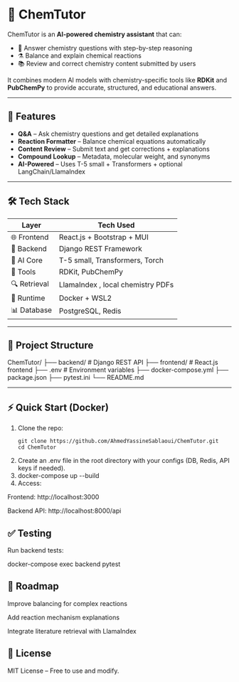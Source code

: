 # 🧪 ChemTutor

ChemTutor is an **AI-powered chemistry assistant** that can:
- 🧬 Answer chemistry questions with step-by-step reasoning
- ⚗️ Balance and explain chemical reactions
- 📚 Review and correct chemistry content submitted by users

It combines modern AI models with chemistry-specific tools like **RDKit** and **PubChemPy** to provide accurate, structured, and educational answers.

---

## 🚀 Features

- **Q&A** – Ask chemistry questions and get detailed explanations  
- **Reaction Formatter** – Balance chemical equations automatically  
- **Content Review** – Submit text and get corrections + explanations  
- **Compound Lookup** – Metadata, molecular weight, and synonyms  
- **AI-Powered** – Uses T-5 small + Transformers + optional LangChain/LlamaIndex  

---

## 🛠️ Tech Stack

| Layer        | Tech Used |
|--------------|-----------|
| 🌐 Frontend  | React.js + Bootstrap + MUI |
| 🔄 Backend   | Django REST Framework |
| 🧠 AI Core   | T-5 small, Transformers, Torch |
| 🧪 Tools     | RDKit, PubChemPy |
| 🔍 Retrieval | LlamaIndex , local chemistry PDFs |
| 🐳 Runtime   | Docker + WSL2 |
| 📊 Database  | PostgreSQL, Redis |

---

## 📂 Project Structure

ChemTutor/
├── backend/ # Django REST API
├── frontend/ # React.js frontend
├── .env # Environment variables
├── docker-compose.yml
├── package.json
├── pytest.ini
└── README.md


---

## ⚡ Quick Start (Docker)

1. Clone the repo:
   ```
   git clone https://github.com/AhmedYassineSablaoui/ChemTutor.git
   cd ChemTutor
2. Create an .env file in the root directory with your configs (DB, Redis, API keys if needed).
3. docker-compose up --build
4. Access:

 Frontend: http://localhost:3000

Backend API: http://localhost:8000/api

## ✅ Testing

Run backend tests:

docker-compose exec backend pytest

## 📌 Roadmap

 Improve balancing for complex reactions

 Add reaction mechanism explanations

 Integrate literature retrieval with LlamaIndex

 ## 📜 License
 MIT License – Free to use and modify.


